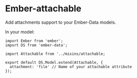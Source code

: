 # Ember-attachable

Add attachments support to your Ember-Data models.


In your model:

```
import Ember from 'ember';
import DS from 'ember-data';

import Attachable from '../mixins/attachable;

export default DS.Model.extend(Attachable, {
  attachment: 'file' // Name of your attachable attribute
});
```
